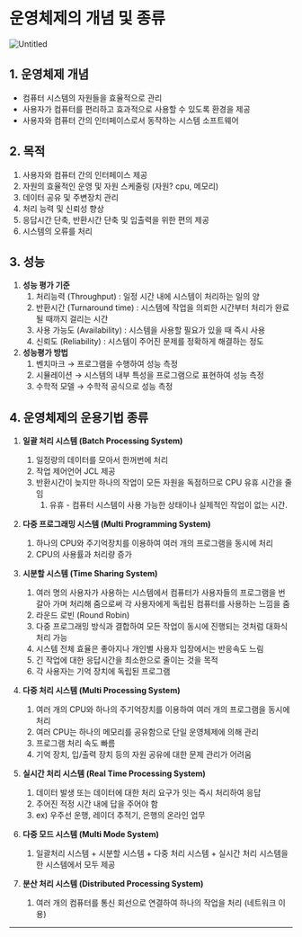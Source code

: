 # 운영체제의 개념 및 종류

![Untitled](%E1%84%8B%E1%85%AE%E1%86%AB%E1%84%8B%E1%85%A7%E1%86%BC%E1%84%8E%E1%85%A6%E1%84%8C%E1%85%A6%E1%84%8B%E1%85%B4%20%E1%84%80%E1%85%A2%E1%84%82%E1%85%A7%E1%86%B7%20%E1%84%86%E1%85%B5%E1%86%BE%20%E1%84%8C%E1%85%A9%E1%86%BC%E1%84%85%E1%85%B2%2097bce3f1cd45496eb02c882bde7c3fcb/Untitled.png)

## **1. 운영체제 개념**

- 컴퓨터 시스템의 자원들을 효율적으로 관리
- 사용자가 컴퓨터를 편리하고 효과적으로 사용할 수 있도록 환경을 제공
- 사용자와 컴퓨터 간의 인터페이스로서 동작하는 시스템 소프트웨어

## 2. 목적

1. 사용자와 컴퓨터 간의 인터페이스 제공
2. 자원의 효율적인 운영 및 자원 스케줄링 (자원? cpu, 메모리)
3. 데이터 공유 및 주변장치 관리
4. 처리 능력 및 신뢰성 향상
5. 응답시간 단축, 반환시간 단축 및 입출력을 위한 편의 제공
6. 시스템의 오류를 처리

## 3. 성능

1. **성능 평가 기준**
    1. 처리능력 (Throughput) : 일정 시간 내에 시스템이 처리하는 일의 양
    2. 반환시간 (Turnaround time) : 시스템에 작업을 의뢰한 시간부터 처리가 완료될 때까지 걸리는 시간
    3. 사용 가능도 (Availability) : 시스템을 사용할 필요가 있을 때 즉시 사용
    4. 신뢰도 (Reliability) : 시스템이 주어진 문제를 정확하게 해결하는 정도
2. **성능평가 방법**
    1. 벤치마크 → 프로그램을 수행하여 성능 측정
    2. 시뮬레이션 → 시스템의 내부 특성을 프로그램으로 표현하여 성능 측정
    3. 수학적 모델 → 수학적 공식으로 성능 측정

## 4. 운영체제의 운용기법 종류

1. **일괄 처리 시스템 (Batch Processing System)**
    1. 일정량의 데이터를 모아서 한꺼번에 처리
    2. 작업 제어언어 JCL 제공
    3. 반환시간이 늦지만 하나의 작업이 모든 자원을 독점하므로 CPU 유휴 시간을 줄임
        1. 유휴 - 컴퓨터 시스템이 사용 가능한 상태이나 실제적인 작업이 없는 시간.
    
2. **다중 프로그래밍 시스템 (Multi Programming System)**
    1. 하나의 CPU와 주기억장치를 이용하여 여러 개의 프로그램을 동시에 처리
    2. CPU의 사용률과 처리량 증가

1. **시분할 시스템 (Time Sharing System)**
    1. 여러 명의 사용자가 사용하는 시스템에서 컴퓨터가 사용자들의 프로그램을 번갈아 가며 처리해 줌으로써 각 사용자에게 독립된 컴퓨터를 사용하는 느낌을 줌
    2. 라운드 로빈 (Round Robin)
    3. 다중 프로그래밍 방식과 결합하여 모든 작업이 동시에 진행되는 것처럼 대화식 처리 가능
    4. 시스템 전체 효율은 좋아지나 개인별 사용자 입장에서는 반응속도 느림
    5. 긴 작업에 대한 응답시간을 최소한으로 줄이는 것을 목적
    6. 각 사용자는 기억 장치에 독립된 프로그램 
    
2. **다중 처리 시스템 (Multi Processing System)**
    1. 여러 개의 CPU와 하나의 주기억장치를 이용하여 여러 개의 프로그램을 동시에 처리
    2. 여러 CPU는 하나의 메모리를 공유함으로 단일 운영체제에 의해 관리
    3. 프로그램 처리 속도 빠름
    4. 기억 장치, 입/출력 장치 등의 자원 공유에 대한 문제 관리가 어려움

1. **실시간 처리 시스템 (Real Time Processing System)**
    1. 데이터 발생 또는 데이터에 대한 처리 요구가 잇는 즉시 처리하여 응답
    2. 주어진 적정 시간 내에 답을 주어야 함
    3. ex) 우주선 운행, 레이더 추적기, 은행의 온라인 업무
    
     
    
2. **다중 모드 시스템 (Multi Mode System)**
    1. 일괄처리 시스템 + 시분할 시스템 + 다중 처리 시스템 + 실시간 처리 시스템을 한 시스템에서 모두 제공

1. **분산 처리 시스템 (Distributed Processing System)**
    1. 여러 개의 컴퓨터를 통신 회선으로 연결하여 하나의 작업을 처리 (네트워크 이용)
    

---
